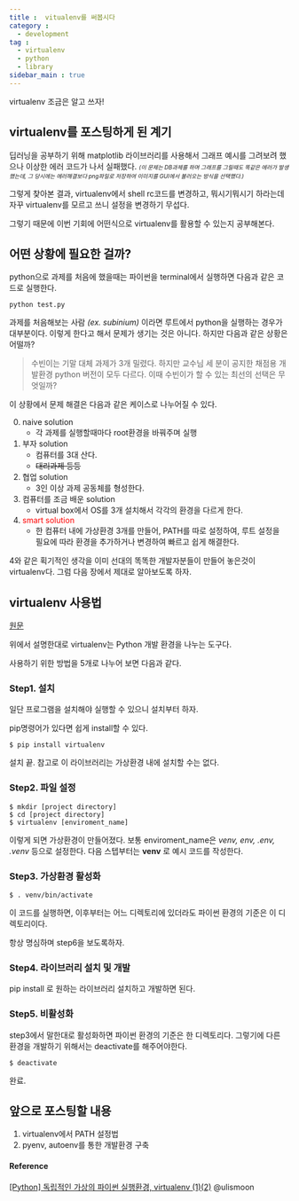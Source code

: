 ```yaml
---
title :  vitualenv를 써봅시다
category :
  - development
tag :
  - virtualenv
  - python
  - library
sidebar_main : true
---
```


virtualenv 조금은 알고 쓰자!

## virtualenv를 포스팅하게 된 계기

딥러닝을 공부하기 위해 matplotlib 라이브러리를 사용해서 그래프 예시를 그려보려 했으나 이상한 에러 코드가 나서 실패했다.
<font size="1em"> *(이 문제는 DB과제를 하며 그래프를 그릴때도 똑같은 에러가 발생했는데, 그 당시에는 에러해결보다 png파일로 저장하여 이미지를 GUI에서 불러오는 방식을 선택했다.)* </font>

그렇게 찾아본 결과, virtualenv에서 shell rc코드를 변경하고, 뭐시기뭐시기 하라는데 자꾸 virtualenv를 모르고 쓰니 설정을 변경하기 무섭다.

그렇기 때문에 이번 기회에 어떤식으로 virtualenv를 활용할 수 있는지 공부해본다.

## 어떤 상황에 필요한 걸까?

python으로 과제를 처음에 했을때는 파이썬을 terminal에서 실행하면 다음과 같은 코드로 실행한다.

```shell
python test.py
```

과제를 처음해보는 사람 *(ex. subinium)* 이라면 루트에서 python을 실행하는 경우가 대부분이다. 이렇게 한다고 해서 문제가 생기는 것은 아니다. 하지만 다음과 같은 상황은 어떨까?

> 수빈이는 기말 대체 과제가 3개 밀렸다. 하지만 교수님 세 분이 공지한 채점용 개발환경 python 버전이 모두 다르다. 이때 수빈이가 할 수 있는 최선의 선택은 무엇일까?

이 상황에서 문제 해결은 다음과 같은 케이스로 나누어질 수 있다.

0. naive solution
    - 각 과제를 실행할때마다 root환경을 바꿔주며 실행
1. 부자 solution
    - 컴퓨터를 3대 산다.
    - ~~대리과제 등등~~
2. 협업 solution
    - 3인 이상 과제 공동체를 형성한다.
3. 컴퓨터를 조금 배운 solution
    - virtual box에서 OS를 3개 설치해서 각각의 환경을 다르게 한다.
4. <font color = "red">smart solution</font>
    - 한 컴퓨터 내에 가상환경 3개를 만들어, PATH를 따로 설정하여, 루트 설정을 필요에 따라 환경을 추가하거나 변경하여 빠르고 쉽게 해결한다.

4와 같은 획기적인 생각을 이미 선대의 똑똑한 개발자분들이 만들어 놓은것이 virtualenv다. 그럼 다음 장에서 제대로 알아보도록 하자.

## virtualenv 사용법

[원문](https://virtualenv.pypa.io/en/stable/#)

위에서 설명한대로 virtualenv는 Python 개발 환경을 나누는 도구다.

사용하기 위한 방법을 5개로 나누어 보면 다음과 같다.

### Step1. 설치

일단 프로그램을 설치해야 실행할 수 있으니 설치부터 하자.

pip명령어가 있다면 쉽게 install할 수 있다.

```shell
$ pip install virtualenv
```

설치 끝. 참고로 이 라이브러리는 가상환경 내에 설치할 수는 없다.

### Step2. 파일 설정

```shell
$ mkdir [project directory]
$ cd [project directory]
$ virtualenv [enviroment_name]
```

이렇게 되면 가상환경이 만들어졌다.
보통 enviroment_name은 *venv, env, .env, .venv* 등으로 설정한다. 다음 스텝부터는 **venv** 로 예시 코드를 작성한다.

### Step3. 가상환경 활성화

```shell
$ . venv/bin/activate
```
이 코드를 실행하면, 이후부터는 어느 디렉토리에 있더라도 파이썬 환경의 기준은 이 디렉토리이다.

항상 명심하며 step6을 보도록하자.

### Step4. 라이브러리 설치 및 개발

pip install 로 원하는 라이브러리 설치하고 개발하면 된다.

### Step5. 비활성화

step3에서 말한대로 활성화하면 파이썬 환경의 기준은 한 디렉토리다. 그렇기에 다른 환경을 개발하기 위해서는 deactivate를 해주어야한다.

```shell
$ deactivate
```

완료.

## 앞으로 포스팅할 내용

1. virtualenv에서 PATH 설정법
2. pyenv, autoenv를 통한 개발환경 구축

#### Reference
<a href = "http://ulismoon.tistory.com/3?category=553187">[Python] 독립적인 가상의 파이썬 실행환경, virtualenv (1)(2)</a> @ulismoon
